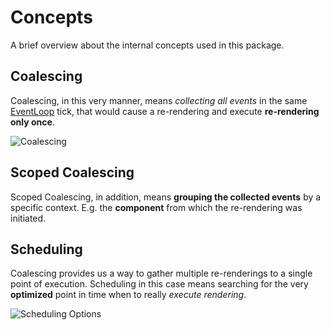 # Concepts

A brief overview about the internal concepts used in this package.

## Coalescing

Coalescing, in this very manner, means _collecting all events_ in the same
[EventLoop](https://developer.mozilla.org/de/docs/Web/JavaScript/EventLoop) tick,
that would cause a re-rendering and execute **re-rendering only once**.

![Coalescing](https://raw.githubusercontent.com/rx-angular/rx-angular/main/libs/template/docs/images/coalescing.png)

## Scoped Coalescing

Scoped Coalescing, in addition, means **grouping the collected events** by a specific context.
E.g. the **component** from which the re-rendering was initiated.

## Scheduling

Coalescing provides us a way to gather multiple re-renderings to a single point of execution. Scheduling in this case means searching for the very **optimized** point in time when to really _execute rendering_.

![Scheduling Options](https://raw.githubusercontent.com/rx-angular/rx-angular/main/libs/template/docs/images/scheduling-options.png)

